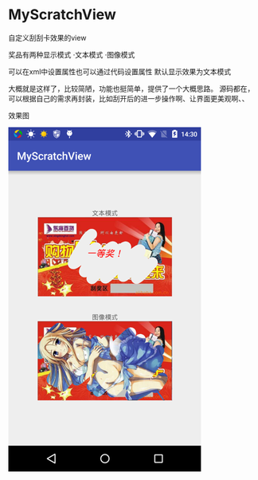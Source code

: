 # MyScratchView
自定义刮刮卡效果的view

奖品有两种显示模式
·文本模式
·图像模式

可以在xml中设置属性也可以通过代码设置属性
默认显示效果为文本模式

大概就是这样了，比较简陋，功能也挺简单，提供了一个大概思路。
源码都在，可以根据自己的需求再封装，比如刮开后的进一步操作啊、让界面更美观啊、、

效果图

![image](https://github.com/kjt666/MyScratchView/blob/master/pic.png) 
